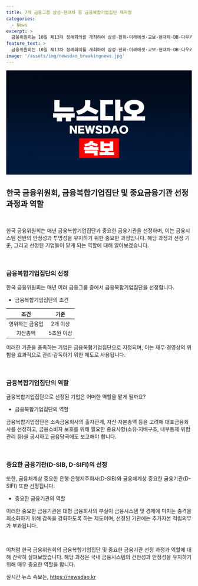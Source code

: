 ```yaml
---
title: 7개 금융그룹 삼성·현대차 등 금융복합기업집단 재지정
categories:
  - News
excerpt: >
  금융위원회는 10일 제13차 정례회의를 개최하여 삼성·한화·미래에셋·교보·현대차·DB·다우키움 등 7개 금융그룹을 올해도 금융복합기업집단으로 지정했다. 이는 여수신·보험·금투업 중 2개 이상을 영위하고 금융위 인허가·등록 회사 1개 이상 및 자산총액 5조원 이상을 충족하는 집단을 말하며, 이에 관한 감독은 금융복합기업집단의 감독에 관한 법률에 따라 이루어진다. 또한, 10개 은행·은행지주사가 금융체계상 중요한 은행·은행지주회사(D-SIB), 금융체계상 중요한 금융기관(D-SIFI)으로 선정되었으며, 해당 기업들은 강화된 감독과 추가자본 적립의무를 부과받는다.
feature_text: >
  금융위원회는 10일 제13차 정례회의를 개최하여 삼성·한화·미래에셋·교보·현대차·DB·다우키움 등 7개 금융그룹을 올해도 금융복합기업집단으로 지정했다. 이는 여수신·보험·금투업 중 2개 이상을 영위하고 금융위 인허가·등록 회사 1개 이상 및 자산총액 5조원 이상을 충족하는 집단을 말하며, 이에 관한 감독은 금융복합기업집단의 감독에 관한 법률에 따라 이루어진다. 또한, 10개 은행·은행지주사가 금융체계상 중요한 은행·은행지주회사(D-SIB), 금융체계상 중요한 금융기관(D-SIFI)으로 선정되었으며, 해당 기업들은 강화된 감독과 추가자본 적립의무를 부과받는다.
image: '/assets/img/newsdao_breakingnews.jpg'
---
```


<p><img src="/assets/img/newsdao_breakingnews.jpg" alt="flaretime 속보" /></p>

<h2 data-ke-size="size26">한국 금융위원회, 금융복합기업집단 및 중요금융기관 선정 과정과 역할</h2>

<p data-ke-size="size16">&nbsp;</p>

<p>한국 금융위원회는 매년 금융복합기업집단과 중요한 금융기관을 선정하며, 이는 금융시스템 전반의 안정성과 투명성을 유지하기 위한 중요한 과정입니다. 해당 과정과 선정 기준, 그리고 선정된 기업들이 맡게 되는 역할에 대해 알아보겠습니다.</p>

<p data-ke-size="size16">&nbsp;</p>

<h3 data-ke-size="size24">금융복합기업집단의 선정</h3>

<p data-ke-size="size16">한국 금융위원회는 매년 여러 금융그룹 중에서 금융복합기업집단을 선정합니다.</p>

<ul>
<li>금융복합기업집단의 조건</li>
</ul>

<table>
<thead>
<tr>
<th style="text-align: center;">조건</th>
<th style="text-align: center;">기준</th>
</tr>
</thead>
<tbody>
<tr>
<td style="text-align: center;">영위하는 금융업</td>
<td style="text-align: center;">2개 이상</td>
</tr>
<tr>
<td style="text-align: center;">자산총액</td>
<td style="text-align: center;">5조원 이상</td>
</tr>
</tbody>
</table>

<p data-ke-size="size16">이러한 기준을 충족하는 기업은 금융복합기업집단으로 지정되며, 이는 재무·경영상의 위험을 효과적으로 관리·감독하기 위한 제도로 사용됩니다.</p>

<p data-ke-size="size16">&nbsp;</p>

<h3 data-ke-size="size24">금융복합기업집단의 역할</h3>

<p data-ke-size="size16">금융복합기업집단으로 선정된 기업은 어떠한 역할을 맡게 될까요?</p>

<ul>
<li>금융복합기업집단의 역할</li>
</ul>

<p data-ke-size="size16">금융복합기업집단은 소속금융회사의 출자관계, 자산·자본총액 등을 고려해 대표금융회사를 선정하고, 금융소비자 보호를 위해 필요한 중요사항(소유·지배구조, 내부통제·위험관리 등)을 공시하고 금융당국에도 보고해야 합니다.</p>

<p data-ke-size="size16">&nbsp;</p>

<h3 data-ke-size="size24">중요한 금융기관(D-SIB, D-SIFI)의 선정</h3>

<p data-ke-size="size16">또한, 금융체계상 중요한 은행·은행지주회사(D-SIB)와 금융체계상 중요한 금융기관(D-SIFI) 또한 선정됩니다.</p>

<ul>
<li>중요한 금융기관의 역할</li>
</ul>

<p data-ke-size="size16">이러한 중요한 금융기관은 대형 금융회사의 부실이 금융시스템 및 경제에 미치는 충격을 최소화하기 위해 감독을 강화하도록 하는 제도이며, 선정된 기관에는 추가자본 적립의무가 부과됩니다.</p>

<p data-ke-size="size16">&nbsp;</p>

<p>이처럼 한국 금융위원회의 금융복합기업집단 및 중요한 금융기관 선정 과정과 역할에 대해 간략히 살펴보았습니다. 해당 과정은 국내 금융시스템의 건전성과 안정성을 유지하기 위해 매우 중요한 역할을 합니다.</p>
실시간 뉴스 속보는, <a href="https://newsdao.kr" rel="dofollow">https://newsdao.kr</a>


